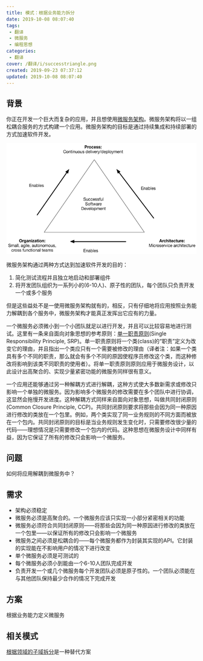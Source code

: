 ```yaml
---
title: 模式：根据业务能力拆分
date: 2019-10-08 08:07:40
tags: 
 - 翻译
 - 微服务
 - 编程思想
categories: 
 - 翻译
cover: /翻译/i/successtriangle.png
created: 2019-09-23 07:37:12
updated: 2019-10-08 08:07:40
---
```


## 背景

你正在开发一个巨大而复杂的应用，并且想使用[微服务架构](https://microservices.io/patterns/cn/microservices.html)。微服务架构将以一组松耦合服务的方式构建一个应用。微服务架构的目标是通过持续集成和持续部署的方式加速软件开发。

![微服务中的CI/CD](i/successtriangle.png)

微服务架构通过两种方式达到加速软件开发的目的：

1. 简化测试流程并且独立地启动和部署组件
2. 将开发团队组织为一系列小的(6-10人)、原子性的团队，每个团队只负责开发一个或多个服务

但是这些益处不是一使用微服务架构就有的，相反，只有仔细地将应用按照业务能力解耦到各个服务中，微服务架构才能真正发挥出它应有的力量。

一个微服务必须微小到一个小团队就足以进行开发，并且可以比较容易地进行测试。这里有一条来自面向对象思想的参考原则：[单一职责原则](http://www.objectmentor.com/resources/articles/srp.pdf)(Single Responsibility Principle, SRP)。单一职责原则将一个类(class)的“职责”定义为改变它的理由，并且指出一个类应只有一个需要被修改的理由（译者注：如果一个类具有多个不同的职责，那么就会有多个不同的原因使程序员修改这个类，而这种修改将影响到该类不同职责的使用者）。将单一职责原则原则应用于微服务设计，以此设计出高聚合的、实现少量紧密功能的微服务同样很有意义。

一个应用还能够通过另一种解耦方式进行解耦，这种方式使大多数新需求或修改只影响一个单独的微服务。因为影响多个微服务的修改需要在多个团队中进行协调，这显然会拖慢开发进度。这种解耦方式同样来自面向对象思想，叫做共同封闭原则(Common Closure Principle, CCP)。共同封闭原则要求将那些会因为同一种原因进行修改的类放在一个包里。例如，两个类实现了同一业务规则的不同方面而被放在一个包内。共同封闭原则的目标是当业务规则发生变化时，只需要修改很少量的代码——理想情况是只需要修改一个包内的代码。这种思想在微服务设计中同样有益，因为它保证了所有的修改只会影响一个微服务。

## 问题

如何将应用解耦到微服务中？

## 需求

* 架构必须稳定
* 微服务必须是高聚合的。一个微服务应该只实现一小部分紧密相关的功能
* 微服务必须符合共同封闭原则——将那些会因为同一种原因进行修改的类放在一个包里——以保证所有的修改只会影响一个微服务
* 微服务之间必须是松耦合的——每个微服务都作为封装其实现的API。它封装的实现能在不影响用户的情况下进行改变
* 单个微服务必须是可测试的
* 每个微服务必须小到能由一个6-10人团队完成开发
* 负责开发一个或几个微服务每个开发团队必须是原子性的。一个团队必须能在与其他团队保持最少合作的情况下完成开发

## 方案

根据业务能力定义微服务

## 相关模式

[根据领域的子域拆分](https://microservices.io/patterns/cn/decomposition/decompose-by-subdomain.html)是一种替代方案
